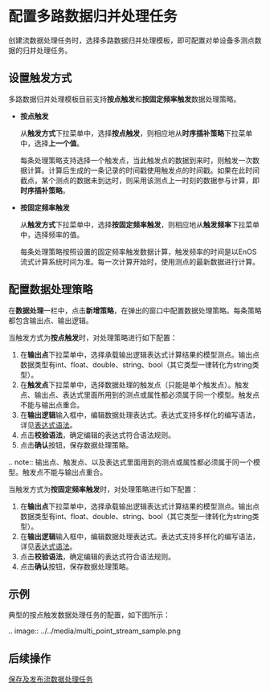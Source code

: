 # 配置多路数据归并处理任务
创建流数据处理任务时，选择多路数据归并处理模板，即可配置对单设备多测点数据的归并处理任务。

## 设置触发方式

多路数据归并处理模板目前支持**按点触发**和**按固定频率触发**数据处理策略。

- **按点触发**

  从**触发方式**下拉菜单中，选择**按点触发**，则相应地从**时序插补策略**下拉菜单中，选择**上一个值**。

  每条处理策略支持选择一个触发点，当此触发点的数据到来时，则触发一次数据计算。计算后生成的一条记录的时间戳使用触发点的时间戳。如果在此时间截点，某个测点的数据未到达时，则采用该测点上一时刻的数据参与计算，即**时序插补策略**。

- **按固定频率触发**

  从**触发方式**下拉菜单中，选择**按固定频率触发**，则相应地从**触发频率**下拉菜单中，选择频率的值。

  每条处理策略按照设置的固定频率触发数据计算，触发频率的时间是以EnOS流式计算系统时间为准。每一次计算开始时，使用测点的最新数据进行计算。

## 配置数据处理策略
在**数据处理**一栏中，点击**新增策略**，在弹出的窗口中配置数据处理策略。每条策略都包含输出点、输出逻辑。

当触发方式为**按点触发**时，对处理策略进行如下配置：

1. 在**输出点**下拉菜单中，选择承载输出逻辑表达式计算结果的模型测点。输出点数据类型有int、float、double、string、bool（其它类型一律转化为string类型）。
2. 在**触发点**下拉菜单中，选择数据处理的触发点（只能是单个触发点）。触发点、输出点、表达式里面所用到的测点或属性都必须属于同一个模型。触发点不能与输出点重合。
3. 在**输出逻辑**输入框中，编辑数据处理表达式。表达式支持多样化的编写语法，详见[表达式语法](../../reference/statement_syntax)。
4. 点击**校验语法**，确定编辑的表达式符合语法规则。
5. 点击**确认**按钮，保存数据处理策略。

.. note:: 输出点、触发点、以及表达式里面用到的测点或属性都必须属于同一个模型。触发点不能与输出点重合。

当触发方式为**按固定频率触发**时，对处理策略进行如下配置：

1. 在**输出点**下拉菜单中，选择承载输出逻辑表达式计算结果的模型测点。输出点数据类型有int、float、double、string、bool（其它类型一律转化为string类型）。
2. 在**输出逻辑**输入框中，编辑数据处理表达式。表达式支持多样化的编写语法，详见[表达式语法](../../reference/statement_syntax)。
3. 点击**校验语法**，确定编辑的表达式符合语法规则。
4. 点击**确认**按钮，保存数据处理策略。

## 示例

典型的按点触发数据处理任务的配置，如下图所示：

.. image:: ../../media/multi_point_stream_sample.png

## 后续操作

[保存及发布流数据处理任务](publishing_job)










